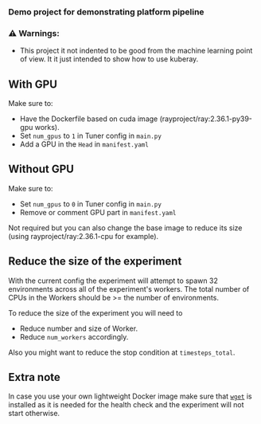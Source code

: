 ### Demo project for demonstrating platform pipeline

### ⚠️ Warnings:
- This project it not indented to be good from the machine learning point of view. It it just intended to show how to use kuberay.

## With GPU

Make sure to:
- Have the Dockerfile based on cuda image (rayproject/ray:2.36.1-py39-gpu works).
- Set `num_gpus` to `1` in Tuner config in `main.py`
- Add a GPU in the `Head` in `manifest.yaml`

## Without GPU

Make sure to:
- Set `num_gpus` to `0` in Tuner config in `main.py`
- Remove or comment GPU part in `manifest.yaml`

Not required but you can also change the base image to reduce its size (using rayproject/ray:2.36.1-cpu for example).

## Reduce the size of the experiment

With the current config the experiment will attempt to spawn 32 environments across all of the experiment's workers.
The total number of CPUs in the Workers should be >= the number of environments.

To reduce the size of the experiment you will need to
- Reduce number and size of Worker.
- Reduce `num_workers` accordingly.

Also you might want to reduce the stop condition at `timesteps_total`.

## Extra note

In case you use your own lightweight Docker image make sure that [`wget`](https://www.gnu.org/software/wget/) is installed as it is needed for the health check and the experiment will not start otherwise.